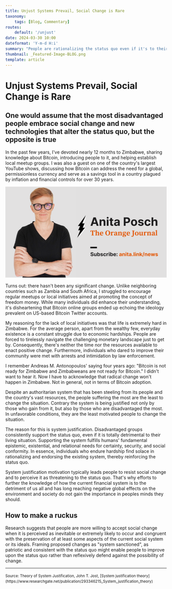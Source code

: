 ```yaml
---
title: Unjust Systems Prevail, Social Change is Rare
taxonomy:
    tags: [Blog, Commentary]
routes:
    default: '/unjust'
date: 2024-03-30 10:00
dateformat: 'Y-m-d H:i'
summary: "People are rationalizing the status quo even if it's to their detriment. System justification makes change happen rarely."
thumbnail: _Featured-Image-BLOG.png
template: article
---
```


# Unjust Systems Prevail, Social Change is Rare

## One would assume that the most disadvantaged people embrace social change and new technologies that alter the status quo, but the opposite is true

In the past few years, I've devoted nearly 12 months to Zimbabwe, sharing knowledge about Bitcoin, introducing people to it, and helping establish local meetup groups. I was also a guest on one of the country's largest YouTube shows, discussing how Bitcoin can address the need for a global, permissionless currency and serve as a savings tool in a country plagued by inflation and financial controls for over 30 years.

[![Subscribe to my free newsletter](_Featured-Image-BLOG.png)](https://anita.link/news)

Turns out: there hasn't been any significant change. Unlike neighboring countries such as Zambia and South Africa, I struggled to encourage regular meetups or local initiatives aimed at promoting the concept of freedom money. While many individuals did enhance their understanding, it's disheartening that Bitcoin online groups ended up echoing the ideology prevalent on US-based Bitcoin Twitter accounts.

My reasoning for the lack of local initiatives was that life is extremely hard in Zimbabwe. For the average person, apart from the wealthy few, everyday existence is a constant struggle due to economic hardships. People are forced to tirelessly navigate the challenging monetary landscape just to get by. Consequently, there's neither the time nor the resources available to enact positive change. Furthermore, individuals who dared to improve their community were met with arrests and intimidation by law enforcement.

I remember Andreas M. Antonopoulos' saying four years ago: "Bitcoin is not ready for Zimbabwe and Zimbabweans are not ready for Bitcoin." I didn't want to hear it. Now I have to acknowledge that radical change won't happen in Zimbabwe. Not in general, not in terms of Bitcoin adoption.

Despite an authoritarian system that has been steeling from its people and the country's vast resources, the people suffering the most are the least to change the situation. Contrary the system is being justified not only by those who gain from it, but also by those who are disadvantaged the most. In unfavorable conditions, they are the least motivated people to change the situation.

The reason for this is system justification. Disadvantaged groups consistently support the status quo, even if it is totally detrimental to their living situation. Supporting the system fulfills humans' fundamental epistemic, existential, and relational needs for certainty, security, and social conformity. In essence, individuals who endure hardship find solace in rationalizing and endorsing the existing system, thereby reinforcing the status quo.

System justification motivation typically leads people to resist social change and to perceive it as threatening to the status quo. That's why efforts to further the knowledge of how the current financial system is to the detriment of us all and has long reaching negative global effects on the environment and society do not gain the importance in peoples minds they should. 

## How to make a ruckus

Research suggests that people are more willing to accept social change when it is perceived as inevitable or extremely likely to occur and congruent with the preservation of at least some aspects of the current social system or its ideals. Framing proposed changes as "system sanctioned", as patriotic and consistent with the status quo might enable people to improve upon the status quo rather than reflexively defend against the possibility of change.

---
<small>
Source: 
Theory of System Justification, John T. Jost, [System justification theory](https://www.researchgate.net/publication/293346215_System_justification_theory)
</small>
